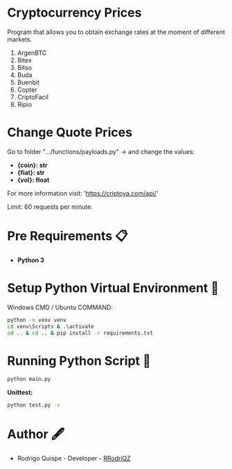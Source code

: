 # Cryptocurrency Prices

Program that allows you to obtain exchange rates at the moment 
of different markets.

1) ArgenBTC
2) Bitex
3) Bitso
4) Buda
5) Buenbit
6) Copter
7) CriptoFacil
8) Ripio

# Change Quote Prices

Go to folder ".../functions/payloads.py" -> and change the values:

* **{coin}: str** 
* **{fiat}: str**
* **{vol}: float**

For more information visit: 'https://criptoya.com/api/'

Limit: 60 requests per minute.

# Pre Requirements 📋

* **Python 3**

# Setup Python Virtual Environment 🔧
Windows CMD / Ubuntu COMMAND:
```cmd
python -m venv venv
cd venv\Scripts & .\activate
cd .. & cd .. & pip install -r requirements.txt
```
# Running Python Script 🐼

```cmd
python main.py
```
**Unittest:**

```cmd
python test.py -v
```

# Author 🖋

* Rodrigo Quispe - Developer - [RRodriQZ]
 
[RRodriQZ]: https://github.com/RRodriQZ